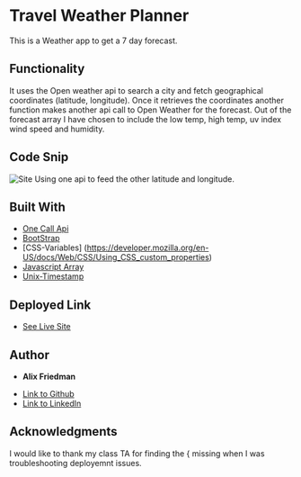 # Travel Weather Planner
This is a Weather app to get a 7 day forecast. 

## Functionality
It uses the Open weather api to search a city and fetch geographical coordinates (latitude, longitude).
Once it retrieves the coordinates another function makes another api call to Open Weather for the forecast. 
Out of the forecast array I have chosen to include the low temp, high temp, uv index wind speed and humidity. 

## Code Snip
![Site](./images/snip.png)
Using one api to feed the other latitude and longitude.


## Built With
 
* [One Call Api](https://openweathermap.org/api/one-call-api)
* [BootStrap](https://getbootstrap.com/docs/4.0/components/card/) 
* [CSS-Variables] (https://developer.mozilla.org/en-US/docs/Web/CSS/Using_CSS_custom_properties)
* [Javascript Array](https://developer.mozilla.org/en-US/docs/Web/JavaScript/Reference/Global_Objects/Array)
* [Unix-Timestamp](https://www.unixtimestamp.com/)


## Deployed Link

* [See Live Site](https://alix1713.github.io/travelweather/)


## Author

* **Alix Friedman** 

- [Link to Github](https://github.com/alix1713)
- [Link to LinkedIn](https://www.linkedin.com/in/alix1713/)

## Acknowledgments

I would like to thank my class TA for finding the { missing when I was troubleshooting deployemnt issues.

